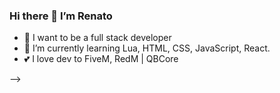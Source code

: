 ### Hi there 👋 I’m Renato

- 🔭 I want to be a full stack developer
- 🌱 I’m currently learning Lua, HTML, CSS, JavaScript, React.
- 💕 I love dev to FiveM, RedM | QBCore

-->
